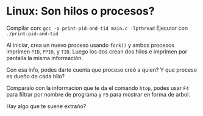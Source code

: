 Linux: Son hilos o procesos?
============================

Compilar con: `gcc -o print-pid-and-tid main.c -lpthread`
Ejecutar con `./print-pid-and-tid`

Al iniciar, crea un nuevo proceso usando `fork()` y ambos procesos imprimen `PID`, `PPID`, y `TID`. Luego los dos crean dos hilos e imprimen por pantalla la misma información.

Con esa info, podes darte cuenta que proceso creó a quien? Y que proceso es dueño de cada hilo?

Comparalo con la informacion que te da el comando `htop`, podes usar `F4` para filtrar por nombre de programa y `F5` para mostrar en forma de arbol.

Hay algo que te suene extraño?
